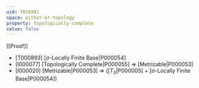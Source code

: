 ```yaml
---
uid: T016941
space: either-or-topology
property: topologically-complete
value: false
---
```

[[Proof]]

* [T000893] [$\sigma$-Locally Finite Base|P000054]
* [I000077] [Topologically Complete|P000055] => [Metrizable|P000053]
* [I000020] [Metrizable|P000053] => ([$T_3$|P000005] + [$\sigma$-Locally Finite Base|P000054])

